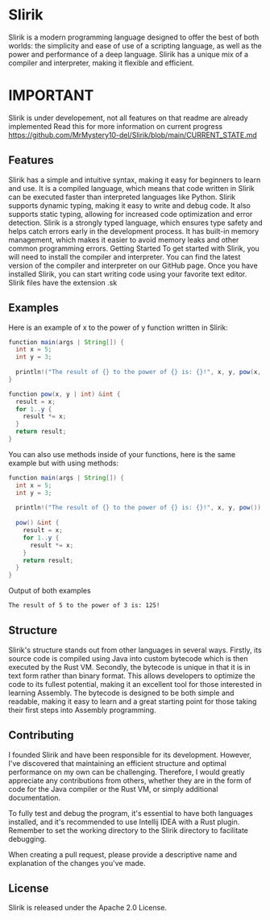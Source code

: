 # Slirik
Slirik is a modern programming language designed to offer the best of both worlds: the simplicity and ease of use of a scripting language, as well as the power and performance of a deep language. Slirik has a unique mix of a compiler and interpreter, making it flexible and efficient.

# IMPORTANT
Slirik is under developement, not all features on that readme are already implemented Read this for more information on current progress https://github.com/MrMystery10-del/Slirik/blob/main/CURRENT_STATE.md

## Features
Slirik has a simple and intuitive syntax, making it easy for beginners to learn and use.
It is a compiled language, which means that code written in Slirik can be executed faster than interpreted languages like Python.
Slirik supports dynamic typing, making it easy to write and debug code.
It also supports static typing, allowing for increased code optimization and error detection.
Slirik is a strongly typed language, which ensures type safety and helps catch errors early in the development process.
It has built-in memory management, which makes it easier to avoid memory leaks and other common programming errors.
Getting Started
To get started with Slirik, you will need to install the compiler and interpreter. You can find the latest version of the compiler and interpreter on our GitHub page.
Once you have installed Slirik, you can start writing code using your favorite text editor. Slirik files have the extension .sk

## Examples
Here is an example of x to the power of y function written in Slirik:
```java
function main(args | String[]) {
  int x = 5;
  int y = 3;
  
  println!("The result of {} to the power of {} is: {}!", x, y, pow(x, y));
}

function pow(x, y | int) &int {
  result = x;
  for 1..y {
    result *= x;
  }
  return result;
}
```
You can also use methods inside of your functions, here is the same example but with using methods:
```java
function main(args | String[]) {
  int x = 5;
  int y = 3;
  
  println!("The result of {} to the power of {} is: {}!", x, y, pow());
  
  pow() &int {
    result = x;
    for 1..y {
      result *= x;
    }
    return result;
  }
}
```

Output of both examples
```bash
The result of 5 to the power of 3 is: 125!
```
## Structure
Slirik's structure stands out from other languages in several ways. Firstly, its source code is compiled using Java into custom bytecode which is then executed by the Rust VM. Secondly, the bytecode is unique in that it is in text form rather than binary format. This allows developers to optimize the code to its fullest potential, making it an excellent tool for those interested in learning Assembly. The bytecode is designed to be both simple and readable, making it easy to learn and a great starting point for those taking their first steps into Assembly programming.

## Contributing
I founded Slirik and have been responsible for its development. However, I've discovered that maintaining an efficient structure and optimal performance on my own can be challenging. Therefore, I would greatly appreciate any contributions from others, whether they are in the form of code for the Java compiler or the Rust VM, or simply additional documentation.

To fully test and debug the program, it's essential to have both languages installed, and it's recommended to use Intellij IDEA with a Rust plugin. Remember to set the working directory to the Slirik directory to facilitate debugging.

When creating a pull request, please provide a descriptive name and explanation of the changes you've made.

## License
Slirik is released under the Apache 2.0 License.

